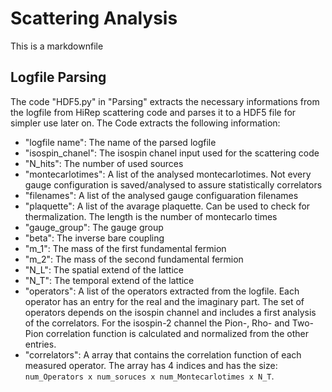 # Scattering Analysis

This is a markdownfile

## Logfile Parsing

The code "HDF5.py" in "Parsing" extracts the necessary informations from the logfile from HiRep scattering code and parses it to a HDF5 file for simpler use later on. The Code extracts the following information:

- "logfile name": The name of the parsed logfile 
- "isospin_chanel": The isospin chanel input used for the scattering code
- "N_hits": The number of used sources
- "montecarlotimes": A list of the analysed montecarlotimes. Not every gauge configuration is saved/analysed to assure statistically correlators
- "filenames": A list of the analysed gauge configuaration filenames
- "plaquette": A list of the avarage plaquette. Can be used to check for thermalization. The length is the number of montecarlo times
- "gauge_group": The gauge group
- "beta": The inverse bare coupling
- "m_1": The mass of the first fundamental fermion
- "m_2": The mass of the second fundamental fermion
- "N_L": The spatial extend of the lattice
- "N_T": The temporal extend of the lattice
- "operators": A list of the operators extracted from the logfile. Each operator has an entry for the real and the imaginary part. The set of operators depends on the isospin channel and includes a first analysis of the correlators. For the isospin-2 channel the Pion-, Rho- and Two-Pion correlation function is calculated and normalized from the other entries.
- "correlators": A array that contains the correlation function of each measured operator. The array has 4 indices and has the size: `num_Operators x num_soruces x num_Montecarlotimes x N_T`.

